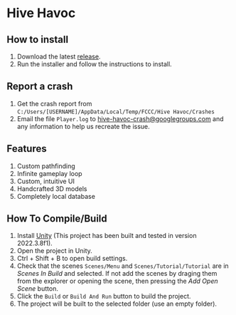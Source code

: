 # Hive Havoc

## How to install
1. Download the latest [release](https://github.com/KougatCylinder5/Senior-Project/releases/latest).
2. Run the installer and follow the instructions to install.

## Report a crash
1. Get the crash report from `C:/Users/[USERNAME]/AppData/Local/Temp/FCCC/Hive Havoc/Crashes`
2. Email the file `Player.log` to [hive-havoc-crash@googlegroups.com](mailto:hive-havoc-crash@googlegroups.com) and any information to help us recreate the issue.

## Features
1. Custom pathfinding
2. Infinite gameplay loop
3. Custom, intuitive UI
4. Handcrafted 3D models
5. Completely local database

## How To Compile/Build
1. Install [Unity](https://unity.com/unity-hub) (This project has been built and tested in version 2022.3.8f1).
2. Open the project in Unity.
3. Ctrl + Shift + B to open build settings.
4. Check that the scenes `Scenes/Menu` and `Scenes/Tutorial/Tutorial` are in *Scenes In Build* and selected. If not add the scenes by draging them from the explorer or opening the scene, then pressing the *Add Open Scene* button.
5. Click the `Build` or `Build And Run` button to build the project.
6. The project will be built to the selected folder (use an empty folder).
